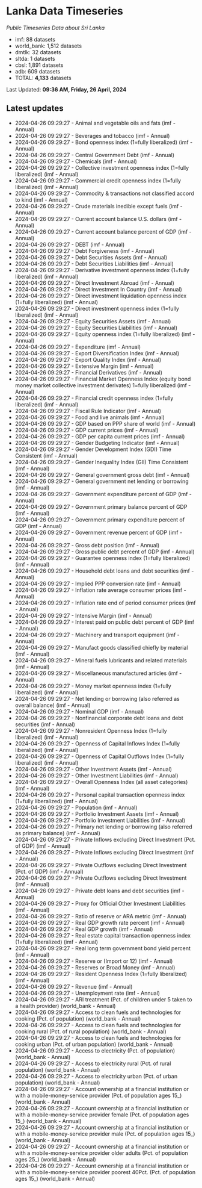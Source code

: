 # Lanka Data Timeseries
*Public Timeseries Data about Sri Lanka*

* imf: 88 datasets
* world_bank: 1,512 datasets
* dmtlk: 32 datasets
* sltda: 1 datasets
* cbsl: 1,891 datasets
* adb: 609 datasets
* TOTAL: **4,133** datasets

Last Updated: **09:36 AM, Friday, 26 April, 2024**

## Latest updates

* 2024-04-26 09:29:27 - Animal and vegetable oils and fats (imf - Annual)
* 2024-04-26 09:29:27 - Beverages and tobacco (imf - Annual)
* 2024-04-26 09:29:27 - Bond openness index (1=fully liberalized) (imf - Annual)
* 2024-04-26 09:29:27 - Central Government Debt (imf - Annual)
* 2024-04-26 09:29:27 - Chemicals (imf - Annual)
* 2024-04-26 09:29:27 - Collective investment openness index (1=fully liberalized) (imf - Annual)
* 2024-04-26 09:29:27 - Commercial credit openness index (1=fully liberalized) (imf - Annual)
* 2024-04-26 09:29:27 - Commodity & transactions not classified accord to kind (imf - Annual)
* 2024-04-26 09:29:27 - Crude materials inedible except fuels (imf - Annual)
* 2024-04-26 09:29:27 - Current account balance U.S. dollars (imf - Annual)
* 2024-04-26 09:29:27 - Current account balance percent of GDP (imf - Annual)
* 2024-04-26 09:29:27 - DEBT (imf - Annual)
* 2024-04-26 09:29:27 - Debt Forgiveness (imf - Annual)
* 2024-04-26 09:29:27 - Debt Securities Assets (imf - Annual)
* 2024-04-26 09:29:27 - Debt Securities Liabilities (imf - Annual)
* 2024-04-26 09:29:27 - Derivative investment openness index (1=fully liberalized) (imf - Annual)
* 2024-04-26 09:29:27 - Direct Investment Abroad (imf - Annual)
* 2024-04-26 09:29:27 - Direct Investment In Country (imf - Annual)
* 2024-04-26 09:29:27 - Direct investment liquidation openness index (1=fully liberalized) (imf - Annual)
* 2024-04-26 09:29:27 - Direct investment openness index (1=fully liberalized) (imf - Annual)
* 2024-04-26 09:29:27 - Equity Securities Assets (imf - Annual)
* 2024-04-26 09:29:27 - Equity Securities Liabilities (imf - Annual)
* 2024-04-26 09:29:27 - Equity openness index (1=fully liberalized) (imf - Annual)
* 2024-04-26 09:29:27 - Expenditure (imf - Annual)
* 2024-04-26 09:29:27 - Export Diversification Index (imf - Annual)
* 2024-04-26 09:29:27 - Export Quality Index (imf - Annual)
* 2024-04-26 09:29:27 - Extensive Margin (imf - Annual)
* 2024-04-26 09:29:27 - Financial Derivatives (imf - Annual)
* 2024-04-26 09:29:27 - Financial Market Openness Index (equity bond money market collective investment derivates) 1=fully liberalized (imf - Annual)
* 2024-04-26 09:29:27 - Financial credit openness index (1=fully liberalized) (imf - Annual)
* 2024-04-26 09:29:27 - Fiscal Rule Indicator (imf - Annual)
* 2024-04-26 09:29:27 - Food and live animals (imf - Annual)
* 2024-04-26 09:29:27 - GDP based on PPP share of world (imf - Annual)
* 2024-04-26 09:29:27 - GDP current prices (imf - Annual)
* 2024-04-26 09:29:27 - GDP per capita current prices (imf - Annual)
* 2024-04-26 09:29:27 - Gender Budgeting Indicator (imf - Annual)
* 2024-04-26 09:29:27 - Gender Development Index (GDI) Time Consistent (imf - Annual)
* 2024-04-26 09:29:27 - Gender Inequality Index (GII) Time Consistent (imf - Annual)
* 2024-04-26 09:29:27 - General government gross debt (imf - Annual)
* 2024-04-26 09:29:27 - General government net lending or borrowing (imf - Annual)
* 2024-04-26 09:29:27 - Government expenditure percent of GDP (imf - Annual)
* 2024-04-26 09:29:27 - Government primary balance percent of GDP (imf - Annual)
* 2024-04-26 09:29:27 - Government primary expenditure percent of GDP (imf - Annual)
* 2024-04-26 09:29:27 - Government revenue percent of GDP (imf - Annual)
* 2024-04-26 09:29:27 - Gross debt position (imf - Annual)
* 2024-04-26 09:29:27 - Gross public debt percent of GDP (imf - Annual)
* 2024-04-26 09:29:27 - Guarantee openness index (1=fully liberalized) (imf - Annual)
* 2024-04-26 09:29:27 - Household debt loans and debt securities (imf - Annual)
* 2024-04-26 09:29:27 - Implied PPP conversion rate (imf - Annual)
* 2024-04-26 09:29:27 - Inflation rate average consumer prices (imf - Annual)
* 2024-04-26 09:29:27 - Inflation rate end of period consumer prices (imf - Annual)
* 2024-04-26 09:29:27 - Intensive Margin (imf - Annual)
* 2024-04-26 09:29:27 - Interest paid on public debt percent of GDP (imf - Annual)
* 2024-04-26 09:29:27 - Machinery and transport equipment (imf - Annual)
* 2024-04-26 09:29:27 - Manufact goods classified chiefly by material (imf - Annual)
* 2024-04-26 09:29:27 - Mineral fuels lubricants and related materials (imf - Annual)
* 2024-04-26 09:29:27 - Miscellaneous manufactured articles (imf - Annual)
* 2024-04-26 09:29:27 - Money market openness index (1=fully liberalized) (imf - Annual)
* 2024-04-26 09:29:27 - Net lending or borrowing (also referred as overall balance) (imf - Annual)
* 2024-04-26 09:29:27 - Nominal GDP (imf - Annual)
* 2024-04-26 09:29:27 - Nonfinancial corporate debt loans and debt securities (imf - Annual)
* 2024-04-26 09:29:27 - Nonresident Openness Index (1=fully liberalized) (imf - Annual)
* 2024-04-26 09:29:27 - Openness of Capital Inflows Index (1=fully liberalized) (imf - Annual)
* 2024-04-26 09:29:27 - Openness of Capital Outflows Index (1=fully liberalized) (imf - Annual)
* 2024-04-26 09:29:27 - Other Investment Assets (imf - Annual)
* 2024-04-26 09:29:27 - Other Investment Liabilities (imf - Annual)
* 2024-04-26 09:29:27 - Overall Openness Index (all asset categories) (imf - Annual)
* 2024-04-26 09:29:27 - Personal capital transaction openness index (1=fully liberalized) (imf - Annual)
* 2024-04-26 09:29:27 - Population (imf - Annual)
* 2024-04-26 09:29:27 - Portfolio Investment Assets (imf - Annual)
* 2024-04-26 09:29:27 - Portfolio Investment Liabilities (imf - Annual)
* 2024-04-26 09:29:27 - Primary net lending or borrowing (also referred as primary balance) (imf - Annual)
* 2024-04-26 09:29:27 - Private Inflows excluding Direct Investment (Pct. of GDP) (imf - Annual)
* 2024-04-26 09:29:27 - Private Inflows excluding Direct Investment (imf - Annual)
* 2024-04-26 09:29:27 - Private Outflows excluding Direct Investment (Pct. of GDP) (imf - Annual)
* 2024-04-26 09:29:27 - Private Outflows excluding Direct Investment (imf - Annual)
* 2024-04-26 09:29:27 - Private debt loans and debt securities (imf - Annual)
* 2024-04-26 09:29:27 - Proxy for Official Other Investment Liabilities (imf - Annual)
* 2024-04-26 09:29:27 - Ratio of reserve or ARA metric (imf - Annual)
* 2024-04-26 09:29:27 - Real GDP growth rate percent (imf - Annual)
* 2024-04-26 09:29:27 - Real GDP growth (imf - Annual)
* 2024-04-26 09:29:27 - Real estate capital transaction openness index (1=fully liberalized) (imf - Annual)
* 2024-04-26 09:29:27 - Real long term government bond yield percent (imf - Annual)
* 2024-04-26 09:29:27 - Reserve or (Import or 12) (imf - Annual)
* 2024-04-26 09:29:27 - Reserves or Broad Money (imf - Annual)
* 2024-04-26 09:29:27 - Resident Openness Index (1=fully liberalized) (imf - Annual)
* 2024-04-26 09:29:27 - Revenue (imf - Annual)
* 2024-04-26 09:29:27 - Unemployment rate (imf - Annual)
* 2024-04-26 09:29:27 - ARI treatment (Pct. of children under 5 taken to a health provider) (world_bank - Annual)
* 2024-04-26 09:29:27 - Access to clean fuels and technologies for cooking (Pct. of population) (world_bank - Annual)
* 2024-04-26 09:29:27 - Access to clean fuels and technologies for cooking rural (Pct. of rural population) (world_bank - Annual)
* 2024-04-26 09:29:27 - Access to clean fuels and technologies for cooking urban (Pct. of urban population) (world_bank - Annual)
* 2024-04-26 09:29:27 - Access to electricity (Pct. of population) (world_bank - Annual)
* 2024-04-26 09:29:27 - Access to electricity rural (Pct. of rural population) (world_bank - Annual)
* 2024-04-26 09:29:27 - Access to electricity urban (Pct. of urban population) (world_bank - Annual)
* 2024-04-26 09:29:27 - Account ownership at a financial institution or with a mobile-money-service provider (Pct. of population ages 15_) (world_bank - Annual)
* 2024-04-26 09:29:27 - Account ownership at a financial institution or with a mobile-money-service provider female (Pct. of population ages 15_) (world_bank - Annual)
* 2024-04-26 09:29:27 - Account ownership at a financial institution or with a mobile-money-service provider male (Pct. of population ages 15_) (world_bank - Annual)
* 2024-04-26 09:29:27 - Account ownership at a financial institution or with a mobile-money-service provider older adults (Pct. of population ages 25_) (world_bank - Annual)
* 2024-04-26 09:29:27 - Account ownership at a financial institution or with a mobile-money-service provider poorest 40Pct. (Pct. of population ages 15_) (world_bank - Annual)